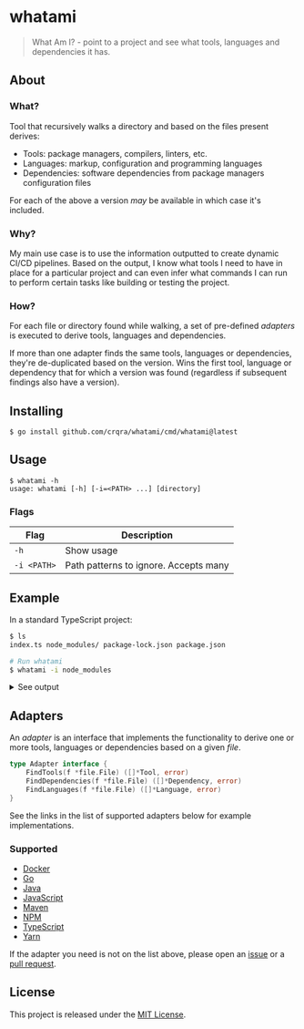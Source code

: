 # whatami

> What Am I? - point to a project and see what tools, languages and dependencies
> it has.

## About

### What?

Tool that recursively walks a directory and based on the files present derives:

- Tools: package managers, compilers, linters, etc.
- Languages: markup, configuration and programming languages
- Dependencies: software dependencies from package managers configuration files

For each of the above a version _may_ be available in which case it's included.

### Why?

My main use case is to use the information outputted to create dynamic CI/CD
pipelines. Based on the output, I know what tools I need to have in place for a
particular project and can even infer what commands I can run to perform certain
tasks like building or testing the project.

### How?

For each file or directory found while walking, a set of pre-defined _adapters_
is executed to derive tools, languages and dependencies.

If more than one adapter finds the same tools, languages or dependencies, they're
de-duplicated based on the version. Wins the first tool, language or dependency
that for which a version was found (regardless if subsequent findings also have
a version).

## Installing

```console
$ go install github.com/crqra/whatami/cmd/whatami@latest
```

## Usage

```
$ whatami -h
usage: whatami [-h] [-i=<PATH> ...] [directory]
```

### Flags

| Flag        | Description                           |
| ----------- | ------------------------------------- |
| `-h`        | Show usage                            |
| `-i <PATH>` | Path patterns to ignore. Accepts many |

## Example

In a standard TypeScript project:

```bash
$ ls
index.ts node_modules/ package-lock.json package.json

# Run whatami
$ whatami -i node_modules
```

<details>
<summary>See output</summary>

```json
{
  "tools": {
    "node": {},
    "npm": {},
    "tsc": {
      "version": "^4.7.3"
    }
  },
  "dependencies": {
    "express": {
      "version": "^4.18.1",
      "type": "production"
    },
    "typescript": {
      "version": "^4.7.3",
      "type": "development"
    }
  },
  "languages": {
    "typescript": {}
  }
}
```

</details>

## Adapters

An _adapter_ is an interface that implements the functionality to derive one or
more tools, languages or dependencies based on a given _file_.

```go
type Adapter interface {
	FindTools(f *file.File) ([]*Tool, error)
	FindDependencies(f *file.File) ([]*Dependency, error)
	FindLanguages(f *file.File) ([]*Language, error)
}
```

See the links in the list of supported adapters below for example implementations.

### Supported

- [Docker][docker-src]
- [Go][go-src]
- [Java][java-src]
- [JavaScript][javascript-src]
- [Maven][maven-src]
- [NPM][npm-src]
- [TypeScript][typescript-src]
- [Yarn][yarn-src]

If the adapter you need is not on the list above, please open an [issue][issues]
or a [pull request][pulls].

## License

This project is released under the [MIT License](LICENSE).

[issues]: https://github.com/crqra/whatami/issues
[pulls]: https://github.com/crqra/whatami/pulls
[docker-src]: https://github.com/crqra/whatami/blob/main/adapter/docker/docker.go
[go-src]: https://github.com/crqra/whatami/blob/main/adapter/golang/golang.go
[java-src]: https://github.com/crqra/whatami/blob/main/adapter/java/java.go
[javascript-src]: https://github.com/crqra/whatami/blob/main/adapter/javascript/javascript.go
[maven-src]: https://github.com/crqra/whatami/blob/main/adapter/maven/maven.go
[npm-src]: https://github.com/crqra/whatami/blob/main/adapter/npm/npm.go
[typescript-src]: https://github.com/crqra/whatami/blob/main/adapter/typescript/typescript.go
[yarn-src]: https://github.com/crqra/whatami/blob/main/adapter/yarn/yarn.go
